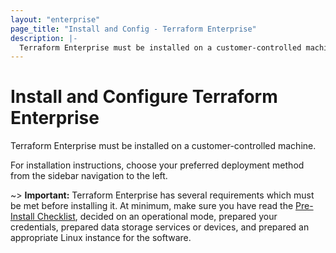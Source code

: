 ```yaml
---
layout: "enterprise"
page_title: "Install and Config - Terraform Enterprise"
description: |-
  Terraform Enterprise must be installed on a customer-controlled machine. Installation steps vary by deployment method.
---
```


# Install and Configure Terraform Enterprise

Terraform Enterprise must be installed on a customer-controlled machine.

For installation instructions, choose your preferred deployment method from the sidebar navigation to the left.

~> **Important:** Terraform Enterprise has several requirements which must be met before installing it. At minimum, make sure you have read the [Pre-Install Checklist](../before-installing/index.html), decided on an operational mode, prepared your credentials, prepared data storage services or devices, and prepared an appropriate Linux instance for the software.
